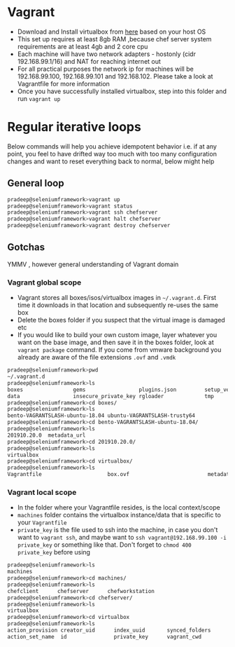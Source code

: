 # Vagrant

- Download and Install virtualbox from [here](https://www.virtualbox.org/wiki/Downloads) based on your host OS
- This set up requires at least 8gb RAM ,because chef server system requirements are at least 4gb and 2 core cpu
- Each machine will have two network adapters - hostonly (cidr 192.168.99.1/16) and NAT for reaching internet out
- For all practical purposes the network ip for machines will be 192.168.99.100, 192.168.99.101 and 192.168.102. Please take a look at Vagrantfile for more information
- Once you have successfully installed virtualbox, step into this folder and run `vagrant up` 

# Regular iterative loops
Below commands will help you achieve idempotent behavior i.e. if at any point, you feel to have drifted way too much with too many configuration changes and want to reset everything back to normal, below might help  

## General loop

```bash
pradeep@seleniumframework>vagrant up
pradeep@seleniumframework>vagrant status
pradeep@seleniumframework>vagrant ssh chefserver
pradeep@seleniumframework>vagrant halt chefserver
pradeep@seleniumframework>vagrant destroy chefserver
```

## Gotchas
YMMV , however general understanding of Vagrant domain  

### Vagrant global scope
- Vagrant stores all boxes/isos/virtualbox images in `~/.vagrant.d`. First time it downloads in that location and subsequently re-uses the same box
- Delete the boxes folder if you suspect that the virtual image is damaged etc
- If you would like to build your own custom image, layer whatever you want on the base image, and then save it in the boxes folder, look at `vagrant package` command. If you come from vmware background you already are aware of the file extensions `.ovf` and `.vmdk`  

``` bash
pradeep@seleniumframework>pwd
~/.vagrant.d
pradeep@seleniumframework>ls
boxes                gems                 plugins.json         setup_version
data                 insecure_private_key rgloader             tmp
pradeep@seleniumframework>cd boxes/
pradeep@seleniumframework>ls
bento-VAGRANTSLASH-ubuntu-18.04 ubuntu-VAGRANTSLASH-trusty64
pradeep@seleniumframework>cd bento-VAGRANTSLASH-ubuntu-18.04/
pradeep@seleniumframework>ls
201910.20.0  metadata_url
pradeep@seleniumframework>cd 201910.20.0/
pradeep@seleniumframework>ls
virtualbox
pradeep@seleniumframework>cd virtualbox/
pradeep@seleniumframework>ls
Vagrantfile                     box.ovf                         metadata.json                   ubuntu-18.04-amd64-disk001.vmdk
```  

### Vagrant local scope
- In the folder where your Vagrantfile resides, is the local context/scope
- `machines` folder contains the virtualbox instance/data that is specific to your `Vagrantfile`
-  `private_key` is the file used to ssh into the machine, in case you don't want to `vagrant ssh`, and maybe want to `ssh vagrant@192.168.99.100 -i private_key` or something like that. Don't forget to `chmod 400 private_key` before using

```bash
pradeep@seleniumframework>ls
machines
pradeep@seleniumframework>cd machines/
pradeep@seleniumframework>ls
chefclient      chefserver      chefworkstation
pradeep@seleniumframework>cd chefserver/
pradeep@seleniumframework>ls
virtualbox
pradeep@seleniumframework>cd virtualbox
pradeep@seleniumframework>ls
action_provision creator_uid      index_uuid       synced_folders
action_set_name  id               private_key      vagrant_cwd
```

